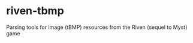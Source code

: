 riven-tbmp
==========

Parsing tools for image (tBMP) resources from the Riven (sequel to Myst) game

